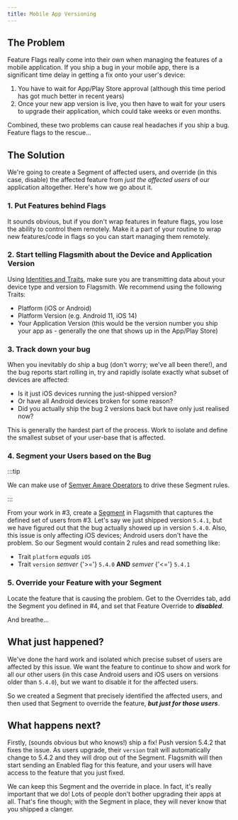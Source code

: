 ```yaml
---
title: Mobile App Versioning
---
```


## The Problem

Feature Flags really come into their own when managing the features of a mobile application. If you ship a bug in your
mobile app, there is a significant time delay in getting a fix onto your user's device:

1. You have to wait for App/Play Store approval (although this time period has got much better in recent years)
2. Once your new app version is live, you then have to wait for your users to upgrade their application, which could
   take weeks or even months.

Combined, these two problems can cause real headaches if you ship a bug. Feature flags to the rescue...

## The Solution

We're going to create a Segment of affected users, and override (in this case, disable) the affected feature from _just
the affected users_ of our application altogether. Here's how we go about it.

### 1. Put Features behind Flags

It sounds obvious, but if you don't wrap features in feature flags, you lose the ability to control them remotely. Make
it a part of your routine to wrap new features/code in flags so you can start managing them remotely.

### 2. Start telling Flagsmith about the Device and Application Version

Using [Identities and Traits](/basic-features/managing-identities.md), make sure you are transmitting data about your
device type and version to Flagsmith. We recommend using the following Traits:

- Platform (iOS or Android)
- Platform Version (e.g. Android 11, iOS 14)
- Your Application Version (this would be the version number you ship your app as - generally the one that shows up in
  the App/Play Store)

### 3. Track down your bug

When you inevitably do ship a bug (don't worry; we've all been there!), and the bug reports start rolling in, try and
rapidly isolate exactly what subset of devices are affected:

- Is it just iOS devices running the just-shipped version?
- Or have all Android devices broken for some reason?
- Did you actually ship the bug 2 versions back but have only just realised now?

This is generally the hardest part of the process. Work to isolate and define the smallest subset of your user-base that
is affected.

### 4. Segment your Users based on the Bug

:::tip

We can make use of [Semver Aware Operators](/basic-features/segments?operators=semver#segment-rule-ordering) to drive
these Segment rules.

:::

From your work in #3, create a [Segment](/basic-features/segments.md) in Flagsmith that captures the defined set of
users from #3. Let's say we just shipped version `5.4.1`, but we have figured out that the bug actually showed up in
version `5.4.0`. Also, this issue is only affecting iOS devices; Android users don't have the problem. So our Segment
would contain 2 rules and read something like:

- Trait `platform` _equals_ `iOS`
- Trait `version` _semver_ {'>='} `5.4.0` **AND** _semver_ {'<='} `5.4.1`

### 5. Override your Feature with your Segment

Locate the feature that is causing the problem. Get to the Overrides tab, add the Segment you defined in #4, and set
that Feature Override to **_disabled_**.

And breathe...

## What just happened?

We've done the hard work and isolated which precise subset of users are affected by this issue. We want the feature to
continue to show and work for all our other users (in this case Android users and iOS users on versions older than
`5.4.0`), but we want to disable it for the affected users.

So we created a Segment that precisely identified the affected users, and then used that Segment to override the
feature, **_but just for those users_**.

## What happens next?

Firstly, (sounds obvious but who knows!) ship a fix! Push version 5.4.2 that fixes the issue. As users upgrade, their
`version` trait will automatically change to 5.4.2 and they will drop out of the Segment. Flagsmith will then start
sending an Enabled flag for this feature, and your users will have access to the feature that you just fixed.

We can keep this Segment and the override in place. In fact, it's really important that we do! Lots of people don't
bother upgrading their apps at all. That's fine though; with the Segment in place, they will never know that you shipped
a clanger.

